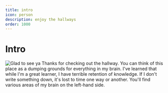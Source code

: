 ```yaml
---
title: intro
icon: person
description: enjoy the hallways
order: 1000
---
```


# Intro

![Glad to see ya](https://imgur.com/wGqSb.gif)
Thanks for checking out the hallway. You can think of this place as a dumping grounds for everything in my brain. I've learned that while I'm a great learner, I have terrible retention of knowledge. If I don't write something down, it's lost to time one way or another. You'll find various areas of my brain on the left-hand side.
